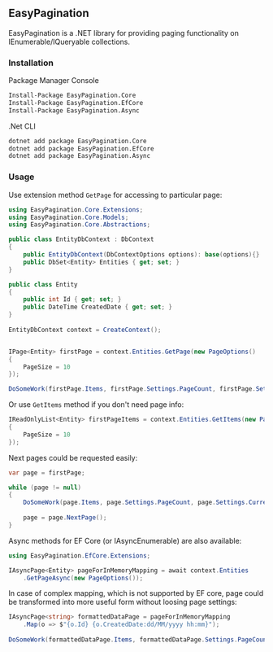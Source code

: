 ﻿## EasyPagination
EasyPagination is a .NET library for providing paging functionality on IEnumerable/IQueryable collections.

### Installation
Package Manager Console
```bash
Install-Package EasyPagination.Core
Install-Package EasyPagination.EfCore
Install-Package EasyPagination.Async
```

.Net CLI

```bash
dotnet add package EasyPagination.Core
dotnet add package EasyPagination.EfCore
dotnet add package EasyPagination.Async
```

### Usage
Use extension method `GetPage` for accessing to particular page:
```c#
using EasyPagination.Core.Extensions;
using EasyPagination.Core.Models;
using EasyPagination.Core.Abstractions;

public class EntityDbContext : DbContext
{
    public EntityDbContext(DbContextOptions options): base(options){}
    public DbSet<Entity> Entities { get; set; }
}

public class Entity
{
    public int Id { get; set; }
    public DateTime CreatedDate { get; set; }
}
    
EntityDbContext context = CreateContext();


IPage<Entity> firstPage = context.Entities.GetPage(new PageOptions()
{
    PageSize = 10
});

DoSomeWork(firstPage.Items, firstPage.Settings.PageCount, firstPage.Settings.CurrentPage, firstPage.Settings.PageSize);
```

Or use `GetItems` method if you don't need page info:
```c#
IReadOnlyList<Entity> firstPageItems = context.Entities.GetItems(new PageOptions()
{
    PageSize = 10
});
```

Next pages could be requested easily:
```c#
var page = firstPage;

while (page != null)
{
    DoSomeWork(page.Items, page.Settings.PageCount, page.Settings.CurrentPage, page.Settings.PageSize);
    
    page = page.NextPage();
}
```

Async methods for EF Core (or IAsyncEnumerable) are also available:
```c#
using EasyPagination.EfCore.Extensions;

IAsyncPage<Entity> pageForInMemoryMapping = await context.Entities
    .GetPageAsync(new PageOptions());
```
In case of complex mapping, which is not supported by EF core, 
page could be transformed into more useful form without loosing page settings:
```c#
IAsyncPage<string> formattedDataPage = pageForInMemoryMapping
    .Map(o => $"{o.Id} {o.CreatedDate:dd/MM/yyyy hh:mm}");
    
DoSomeWork(formattedDataPage.Items, formattedDataPage.Settings.PageCount, formattedDataPage.Settings.CurrentPage, formattedDataPage.Settings.PageSize);
```

